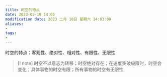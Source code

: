 ```yaml
---
title: 时空的特点
date: 2023-02-18 14:03
modification date: 2023 二月 18日 星期六 14:03:09
aliases: 
- 
tags: 
- 
---
```


时空的特点：客观性、绝对性、相对性、有限性、无限性

>[! note]
>时空不以意志为转移；时空绝对存在；在速度突破极限时，时空会变化；具体事物的时空有限；所有事物的时空有无限性